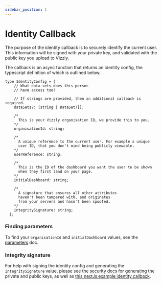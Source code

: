```yaml
---
sidebar_position: 1
---
```


# Identity Callback

The purpose of the identity callback is to securely identify the current user. This information will be signed with your private key, and validated with the public key you upload to Vizzly.

The callback is an async function that returns an identity config, the typescript definition of which is outlined below.

```tsx
type IdentityConfig = {
    // What data sets does this person
    // have access too? 

    // If strings are provided, then an additional callback is required.
    dataSets?: (string | DataSet)[];

    /*
      This is your Vizzly organisation ID, we provide this to you.
    */
    organisationId: string;

    /*
      A unique reference to the current user. For example a unique 
      user ID, that you don't mind being publicly viewable.
    */
    userReference: string;

    /*
      This is the ID of the dashboard you want the user to be shown
      when they first land on your page.
    */
    initialDashboard: string;

    /*
      A signature that ensures all other attributes
      haven't been tampered with, and originates
      from your servers and hasn't been spoofed.
    */
    integritySignature: string;
  };
```

### Finding parameters
To find your `organisationId` and `initialDashboard` values, see the [parameters](/parameters) doc.

### Integrity signature
For help with signing the identity config and generating the `integritySignature` value, please see the [security docs](/security) for generating the private and public keys, as well as [this nextJs example identity callback](https://github.com/vizzly-co/library-examples/blob/50091b6451da18b7fd159593a8d73c233a4c5259/examples/next-js/pages/api/identity.js#L37-L45).